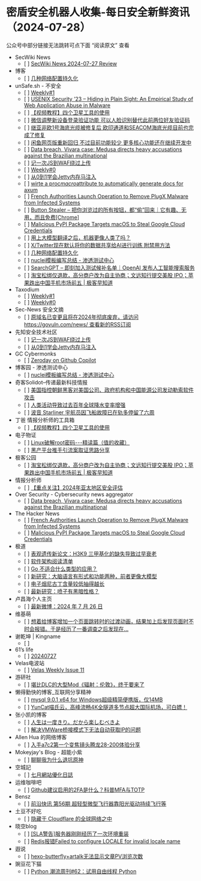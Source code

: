 <h1>密盾安全机器人收集-每日安全新鲜资讯（2024-07-28）</h1>

<p>公众号中部分链接无法跳转可点下面 “阅读原文” 查看</p>

<ul>
<li>SecWiki News
<ul>
<li>[ ] <a href="http://www.sec-wiki.com/?2024-07-27">SecWiki News 2024-07-27 Review</a></li>
</ul></li>
<li>博客
<ul>
<li>[ ] <a href="https://dyrnq.com/net-config/">几种网络配置持久化</a></li>
</ul></li>
<li>unSafe.sh - 不安全
<ul>
<li>[ ] <a href="https://buaq.net/go-252811.html">Weekly#1</a></li>
<li>[ ] <a href="https://buaq.net/go-252810.html">USENIX Security ’23 – Hiding in Plain Sight: An Empirical Study of Web Application Abuse in Malware</a></li>
<li>[ ] <a href="https://buaq.net/go-252813.html">【视频教程】四个卫星工具的使用</a></li>
<li>[ ] <a href="https://buaq.net/go-252798.html">微信调整新设备登录验证功能 可以人脸识别替代此前两位好友验证码</a></li>
<li>[ ] <a href="https://buaq.net/go-252799.html">继亚非欧1号海底光缆被修复后 欧印通道和SEACOM海底光缆目前也完成了修复</a></li>
<li>[ ] <a href="https://buaq.net/go-252800.html">闲鱼网页版重新回归 不过目前功能较少 更多核心功能还在继续开发中</a></li>
<li>[ ] <a href="https://buaq.net/go-252801.html">Data breach, Vivara case: Medusa directs heavy accusations against the Brazilian multinational</a></li>
<li>[ ] <a href="https://buaq.net/go-252803.html">记一次JS到WAF绕过上传</a></li>
<li>[ ] <a href="https://buaq.net/go-252812.html">Weekly#0</a></li>
<li>[ ] <a href="https://buaq.net/go-252804.html">从0到1学会Jetty内存马注入</a></li>
<li>[ ] <a href="https://buaq.net/go-252770.html">wirte a proc<em>macro</em>attribute to automatically generate docs for axum</a></li>
<li>[ ] <a href="https://buaq.net/go-252764.html">French Authorities Launch Operation to Remove PlugX Malware from Infected Systems</a></li>
<li>[ ] <a href="https://buaq.net/go-252763.html">Button Stealer – 把你浏览过的所有按钮，都“偷”回来｜它有趣、无用，而且免费[Chrome]</a></li>
<li>[ ] <a href="https://buaq.net/go-252765.html">Malicious PyPI Package Targets macOS to Steal Google Cloud Credentials</a></li>
<li>[ ] <a href="https://buaq.net/go-252762.html">用上大模型翻译之后，机器更像人类了吗？</a></li>
<li>[ ] <a href="https://buaq.net/go-252760.html">X/Twitter现在默认将你的数据共享给AI进行训练 附禁用方法</a></li>
<li>[ ] <a href="https://buaq.net/go-252756.html">几种网络配置持久化</a></li>
<li>[ ] <a href="https://buaq.net/go-252757.html">nuclei模板编写总结 - 渗透测试中心</a></li>
<li>[ ] <a href="https://buaq.net/go-252755.html">SearchGPT – 即刻加入测试候补名单｜OpenAI 发布人工智能搜索服务</a></li>
<li>[ ] <a href="https://buaq.net/go-252768.html">淘宝松绑仅退款，高分商户改为自主协商；文远知行提交美股 IPO；苹果跌出中国手机市场前五 | 极客早知道</a></li>
</ul></li>
<li>Taxodium
<ul>
<li>[ ] <a href="https://taxodium.ink/post/weekly/1/">Weekly#1</a></li>
<li>[ ] <a href="https://taxodium.ink/post/weekly/0/">Weekly#0</a></li>
</ul></li>
<li>Sec-News 安全文摘
<ul>
<li>[ ] <a href="https://govuln.com/news/url/x8dB">原域名已变更且将在2024年彻底废弃，请访问 https://govuln.com/news/ 查看新的RSS订阅</a></li>
</ul></li>
<li>先知安全技术社区
<ul>
<li>[ ] <a href="https://xz.aliyun.com/t/15142">记一次JS到WAF绕过上传</a></li>
<li>[ ] <a href="https://xz.aliyun.com/t/15141">从0到1学会Jetty内存马注入</a></li>
</ul></li>
<li>GC Cybermonks
<ul>
<li>[ ] <a href="https://gccybermonks.com/posts/github/">Zeroday on Github Copilot</a></li>
</ul></li>
<li>博客园 - 渗透测试中心
<ul>
<li>[ ] <a href="https://www.cnblogs.com/backlion/p/18326684">nuclei模板编写总结 - 渗透测试中心</a></li>
</ul></li>
<li>奇客Solidot–传递最新科技情报
<ul>
<li>[ ] <a href="https://www.solidot.org/story?sid=78816">美国指控朝鲜黑客对美国公司、政府机构和中国能源公司发动勒索软件攻击</a></li>
<li>[ ] <a href="https://www.solidot.org/story?sid=78815">人类活动导致过去百年全球降水变率增强</a></li>
<li>[ ] <a href="https://www.solidot.org/story?sid=78814">波音 Starliner 宇航员因飞船故障已在轨多停留了六周</a></li>
</ul></li>
<li>丁爸 情报分析师的工具箱
<ul>
<li>[ ] <a href="https://mp.weixin.qq.com/s?__biz=MzI2MTE0NTE3Mw==&mid=2651145291&idx=1&sn=00e73a4aa62d2746b859cae611c5cbeb&chksm=f1af3371c6d8ba679505a1f6f342456a6b19762b08b714c4f46ac210c8bb89cd6ff6eb504caf&scene=58&subscene=0#rd">【视频教程】四个卫星工具的使用</a></li>
</ul></li>
<li>电子物证
<ul>
<li>[ ] <a href="https://mp.weixin.qq.com/s?__biz=MzAwNDcwMDgzMA==&mid=2651047718&idx=1&sn=01c5289e0719bb946d12b52f9297aa50&chksm=80d088d7b7a701c178e91d8df70db350cb8f1e7f163cb68d65438cb8656a2b610a97fe6a8272&scene=58&subscene=0#rd">Linux破解root密码---精读篇（值的收藏）</a></li>
<li>[ ] <a href="https://mp.weixin.qq.com/s?__biz=MzAwNDcwMDgzMA==&mid=2651047718&idx=2&sn=7bd391e0b97888e35e7b4c57a48556f4&chksm=80d088d7b7a701c1c8da17a05e2559e243744a03a1b39fdbdf37b4344f42e355fd6a40fe0c7e&scene=58&subscene=0#rd">黑产平台推手引流案取证思路分享</a></li>
</ul></li>
<li>极客公园
<ul>
<li>[ ] <a href="https://mp.weixin.qq.com/s?__biz=MTMwNDMwODQ0MQ==&mid=2653048532&idx=1&sn=219ecb1a8d8e19582198d9d987dbe6a3&chksm=7e5733624920ba7472d8e0042f2ed38b18055319fbcfaf8948eb9191010f5689ac7b3e64ba30&scene=58&subscene=0#rd">淘宝松绑仅退款，高分商户改为自主协商；文远知行提交美股 IPO；苹果跌出中国手机市场前五 | 极客早知道</a></li>
</ul></li>
<li>情报分析师
<ul>
<li>[ ] <a href="https://mp.weixin.qq.com/s?__biz=MzA3Mjc1MTkwOA==&mid=2650553486&idx=1&sn=313c8c2c869baacb0bbad9f593f039c3&chksm=871112c5b0669bd3d5d2de5f18ad579145c56e2d5a7b351db62bc97425ff60fa82faafc43ef7&scene=58&subscene=0#rd">【重点关注】2024年亚太地区安全评估</a></li>
</ul></li>
<li>Over Security - Cybersecurity news aggregator
<ul>
<li>[ ] <a href="https://www.suspectfile.com/data-breach-vivara-case-medusa-directs-heavy-accusations-against-the-brazilian-multinational/">Data breach, Vivara case: Medusa directs heavy accusations against the Brazilian multinational</a></li>
</ul></li>
<li>The Hacker News
<ul>
<li>[ ] <a href="https://thehackernews.com/2024/07/french-authorities-launch-operation-to.html">French Authorities Launch Operation to Remove PlugX Malware from Infected Systems</a></li>
<li>[ ] <a href="https://thehackernews.com/2024/07/malicious-pypi-package-targets-macos-to.html">Malicious PyPI Package Targets macOS to Steal Google Cloud Credentials</a></li>
</ul></li>
<li>极道
<ul>
<li>[ ] <a href="https://www.jdon.com/74747.html">表观遗传新论文：H3K9 三甲基化的缺失导致过早衰老</a></li>
<li>[ ] <a href="https://www.jdon.com/74746.html">软件架构阅读清单</a></li>
<li>[ ] <a href="https://www.jdon.com/74734.html">Go 不适合什么类型的应用？</a></li>
<li>[ ] <a href="https://www.jdon.com/74733.html">新研究：大脑语言有形式和功能两种，前者更像大模型</a></li>
<li>[ ] <a href="https://www.jdon.com/74732.html">电子烟尼古丁含量较低抽得越长</a></li>
<li>[ ] <a href="https://www.jdon.com/74731.html">最新研究：喷子有黑暗性格？</a></li>
</ul></li>
<li>卢昌海个人主页
<ul>
<li>[ ] <a href="https://www.changhai.org/articles/miscellaneous/blog/202407.php#latest">最新微博：2024 年 7 月 26 日</a></li>
</ul></li>
<li>维基萌
<ul>
<li>[ ] <a href="https://www.wikimoe.com/post/bvvqzc7a">想着给博客增加一个页面跳转时的过渡动画，结果加上后发现页面时不时会报错。于是经历了一番调查之后发现在...</a></li>
</ul></li>
<li>谢乾坤 | Kingname
<ul>
<li>[ ] <a href="https://www.kingname.info/2024/07/27/crawl-anything/"></a></li>
</ul></li>
<li>61’s life
<ul>
<li>[ ] <a href="http://61.life/2024/0727">20240727</a></li>
</ul></li>
<li>Velas电波站
<ul>
<li>[ ] <a href="https://www.velasx.com/am/6228">Velas Weekly Issue 11</a></li>
</ul></li>
<li>游研社
<ul>
<li>[ ] <a href="https://www.yystv.cn/p/11950">堪比DLC的大型Mod《辐射：伦敦》，终于要来了</a></li>
</ul></li>
<li>懒得勤快的博客_互联网分享精神
<ul>
<li>[ ] <a href="https://masuit.com/1567">mysql 9.0.1 x64 for Windows超级精简便携版，仅14MB</a></li>
<li>[ ] <a href="https://masuit.com/p441">YunCat喵氏云，高峰流畅4K全隧道多节点超大国际机场，可白嫖！</a></li>
</ul></li>
<li>张小凯的博客
<ul>
<li>[ ] <a href="https://jasonkayzk.github.io/2024/07/27/%E4%BA%BA%E7%94%9F%E3%81%AF%E4%B8%80%E5%BA%A6%E3%81%8D%E3%82%8A%E3%80%82%E3%81%A0%E3%81%8B%E3%82%89%E6%A5%BD%E3%81%97%E3%82%80%E3%81%B9%E3%81%8D%E3%82%88/">人生は一度きり。だから楽しむべきよ</a></li>
<li>[ ] <a href="https://jasonkayzk.github.io/2024/07/27/%E8%A7%A3%E5%86%B3VMWare%E6%A1%A5%E6%8E%A5%E6%A8%A1%E5%BC%8F%E4%B8%8B%E6%97%A0%E6%B3%95%E8%87%AA%E5%8A%A8%E8%8E%B7%E5%8F%96IP%E7%9A%84%E9%97%AE%E9%A2%98/">解决VMWare桥接模式下无法自动获取IP的问题</a></li>
</ul></li>
<li>Allen Hua 的网络博客
<ul>
<li>[ ] <a href="https://hellodk.cn/post/1182">入手a7c2第一个变焦镜头腾龙28-200体验分享</a></li>
</ul></li>
<li>Mokeyjay's Blog - 超能小紫
<ul>
<li>[ ] <a href="https://mok.moe/p/yuanshen">聊聊我为什么退坑原神</a></li>
</ul></li>
<li>空城記
<ul>
<li>[ ] <a href="https://shinekid.com/2024/07/website-optimization-log-20240727/">七月網站優化日誌</a></li>
</ul></li>
<li>运维咖啡吧
<ul>
<li>[ ] <a href="https://blog.ops-coffee.cn/s/multi-factor-authentication-github-2fa-totp">Github建议启用的2FA是什么？科普MFA与TOTP</a></li>
</ul></li>
<li>Bensz
<ul>
<li>[ ] <a href="https://blognas.hwb0307.com/other/5934">前沿快讯 第56期 超轻型微型飞行器靠阳光驱动持续飞行等</a></li>
</ul></li>
<li>土豆不好吃
<ul>
<li>[ ] <a href="https://dmesg.app/hide-in-cf.html">隐藏于 Cloudflare 的全球网络之中</a></li>
</ul></li>
<li>晓空blog
<ul>
<li>[ ] <a href="https://blog.moeworld.tech/2024/07/27/sla%e8%ad%a6%e5%91%8a%e6%9c%8d%e5%8a%a1%e5%99%a8%e5%88%9a%e5%88%9a%e7%bb%8f%e5%8e%86%e4%ba%86%e4%b8%80%e6%ac%a1%e7%8e%af%e5%a2%83%e9%87%8d%e8%a3%85/">[SLA警告]服务器刚刚经历了一次环境重装</a></li>
<li>[ ] <a href="https://blog.moeworld.tech/2024/07/27/redis%e6%8a%a5%e9%94%99failed-to-configure-locale-for-invalid-locale-name/">Redis报错Failed to configure LOCALE for invalid locale name</a></li>
</ul></li>
<li>遐说
<ul>
<li>[ ] <a href="https://blog.cuger.cn/p/f551/">hexo-butterfly+artalk无法显示文章PV浏览次数</a></li>
</ul></li>
<li>豌豆花下猫
<ul>
<li>[ ] <a href="https://pythoncat.top/posts/2024-07-27-weekly/">Python 潮流周刊#62：试用自由线程 Python</a></li>
</ul></li>
</ul>
